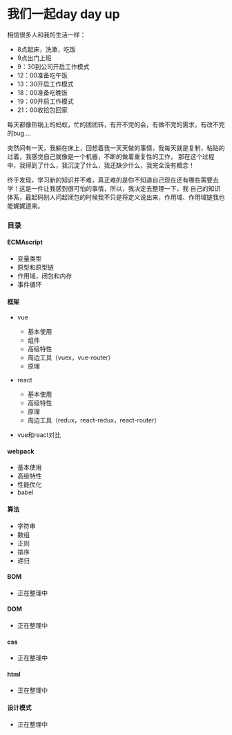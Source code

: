 # 我们一起day day up

相信很多人和我的生活一样：
- 8点起床，洗漱，吃饭
- 9点出门上班
- 9：30到公司开启工作模式
- 12：00准备吃午饭
- 13：30开启工作模式
- 18：00准备吃晚饭
- 19：00开启工作模式
- 21：00收拾包回家

每天都像热锅上的蚂蚁，忙的团团转，有开不完的会，有做不完的需求，有改不完的bug....

突然间有一天，我躺在床上，回想着我一天天做的事情，我每天就是复制，粘贴的过着，我感觉自己就像是一个机器，不断的做着重复性的工作，
那在这个过程中，我得到了什么，我沉淀了什么，我还缺少什么，我完全没有概念！

终于发现，学习新的知识并不难，真正难的是你不知道自己现在还有哪些需要去学！这是一件让我感到很可怕的事情，所以，我决定去整理一下，我
自己的知识体系，最起码别人问起闭包的时候我不只是将定义说出来，作用域、作用域链我也能娓娓道来。

### 目录

#### ECMAscript
- 变量类型
- 原型和原型链
- 作用域，闭包和内存
- 事件循环

#### 框架
- vue
    - 基本使用
    - 组件
    - 高级特性
    - 周边工具（vuex，vue-router）
    - 原理
    
- react
    - 基本使用
    - 高级特性
    - 原理
    - 周边工具（redux，react-redux，react-router）
    
- vue和react对比

#### webpack
- 基本使用
- 高级特性
- 性能优化
- babel

#### 算法
- 字符串
- 数组
- 正则
- 排序
- 递归

#### BOM
- 正在整理中

#### DOM
- 正在整理中

#### css
- 正在整理中

#### html
- 正在整理中

#### 设计模式
- 正在整理中

